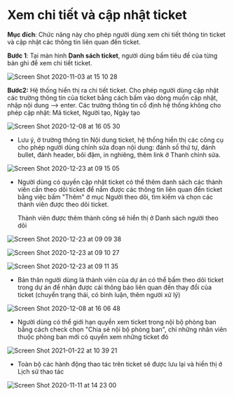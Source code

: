 # Xem chi tiết và cập nhật ticket

**Mục đích**: Chức năng này cho phép người dùng xem chi tiết thông tin ticket và cập nhật các thông tin liên quan đến ticket.

**Bước 1**: Tại màn hình **Danh sách ticket**, người dùng bấm tiêu đề của từng bản ghi để xem chi tiết ticket.

![Screen Shot 2020-11-03 at 15 10 28](https://user-images.githubusercontent.com/73808891/97961938-bf0e4880-1de6-11eb-8cea-75d6901d4b0c.png)

**Bước2:** Hệ thống hiển thị ra chi tiết ticket. Cho phép người dùng cập nhật các trường thông tin của ticket bằng cách bấm vào dòng muốn cập nhật, nhập nội dung --&gt; enter. Các trường thông tin cố định hệ thống không cho phép cập nhật: Mã ticket, Người tạo, Ngày tạo

![Screen Shot 2020-12-08 at 16 05 30](https://user-images.githubusercontent.com/73808891/101462835-3e0b1980-396f-11eb-8d72-bb0d99556f4d.png)

* Lưu ý, ở trường thông tin Nội dung ticket, hệ thống hiển thị các công cụ cho phép người dùng chỉnh sửa đoạn nội dung: đánh số thứ tự, đánh bullet, đánh header, bôi đậm, in nghiêng, thêm link ở Thanh chỉnh sửa.

![Screen Shot 2020-12-23 at 09 15 05](https://user-images.githubusercontent.com/73808891/102951413-62363100-44ff-11eb-9890-b166eac9eea7.png)

* Người dùng có quyền cập nhật ticket  có thể thêm danh sách các thành viên cần theo dõi ticket để nắm được các thông tin liên quan đến ticket bằng việc bấm "Thêm" ở mục Người theo dõi, tìm kiếm và chọn các thành viên được theo dõi ticket.

  Thành viên được thêm thành  công sẽ hiển thị ở Danh sách người theo dõi

![Screen Shot 2020-12-23 at 09 09 38](https://user-images.githubusercontent.com/73808891/102951114-a4ab3e00-44fe-11eb-9636-02f33f5143cd.png)

![Screen Shot 2020-12-23 at 09 10 27](https://user-images.githubusercontent.com/73808891/102951151-ba206800-44fe-11eb-8034-e58c5c831f95.png)

![Screen Shot 2020-12-23 at 09 11 35](https://user-images.githubusercontent.com/73808891/102951291-0b305c00-44ff-11eb-85fc-ba85a8a9a2b8.png)

* Bản thân người dùng là thành viên của dự án có thể bấm theo dõi ticket trong dự án để nhận được cái thông báo liên quan đến thay đổi của ticket \(chuyển trạng thái, có bình luận, thêm người xử lý\)

![Screen Shot 2020-12-08 at 16 06 48](https://user-images.githubusercontent.com/73808891/101463019-790d4d00-396f-11eb-8c23-f75ddd687fc2.png)

* Người dùng có thể giới hạn quyền xem ticket trong nội bộ phòng ban bằng cách check chọn "Chia sẻ nội bộ phòng ban", chỉ những nhân viên thuộc phòng ban mới có quyền xem những ticket đó

![Screen Shot 2021-01-22 at 10 39 21](https://user-images.githubusercontent.com/73808891/105443387-1dd4b700-5c9e-11eb-9082-4ce968fcfddd.png)

* Toàn bộ các hành động thao tác trên ticket sẽ được lưu lại và hiển thị ở Lịch sử thao tác

![Screen Shot 2020-11-11 at 14 23 00](https://user-images.githubusercontent.com/73808891/98781744-74657f80-2429-11eb-98c0-5e464c88d492.png)

